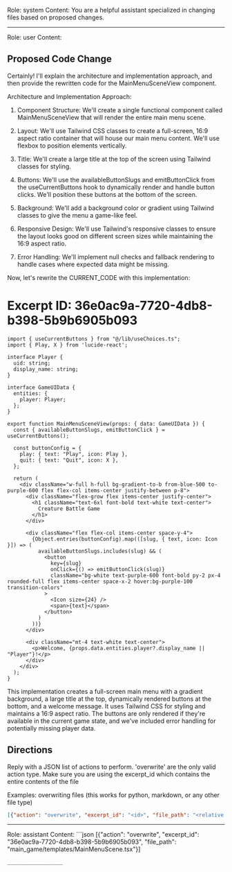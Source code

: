 Role: system
Content: You are a helpful assistant specialized in changing files based on proposed changes.
__________________
Role: user
Content: 
## Proposed Code Change
Certainly! I'll explain the architecture and implementation approach, and then provide the rewritten code for the MainMenuSceneView component.

Architecture and Implementation Approach:

1. Component Structure:
   We'll create a single functional component called MainMenuSceneView that will render the entire main menu scene.

2. Layout:
   We'll use Tailwind CSS classes to create a full-screen, 16:9 aspect ratio container that will house our main menu content. We'll use flexbox to position elements vertically.

3. Title:
   We'll create a large title at the top of the screen using Tailwind classes for styling.

4. Buttons:
   We'll use the availableButtonSlugs and emitButtonClick from the useCurrentButtons hook to dynamically render and handle button clicks. We'll position these buttons at the bottom of the screen.

5. Background:
   We'll add a background color or gradient using Tailwind classes to give the menu a game-like feel.

6. Responsive Design:
   We'll use Tailwind's responsive classes to ensure the layout looks good on different screen sizes while maintaining the 16:9 aspect ratio.

7. Error Handling:
   We'll implement null checks and fallback rendering to handle cases where expected data might be missing.

Now, let's rewrite the CURRENT_CODE with this implementation:

# Excerpt ID: 36e0ac9a-7720-4db8-b398-5b9b6905b093
```tsx main_game/templates/MainMenuScene.tsx
import { useCurrentButtons } from "@/lib/useChoices.ts";
import { Play, X } from 'lucide-react';

interface Player {
  uid: string;
  display_name: string;
}

interface GameUIData {
  entities: {
    player: Player;
  };
}

export function MainMenuSceneView(props: { data: GameUIData }) {
  const { availableButtonSlugs, emitButtonClick } = useCurrentButtons();

  const buttonConfig = {
    play: { text: "Play", icon: Play },
    quit: { text: "Quit", icon: X },
  };

  return (
    <div className="w-full h-full bg-gradient-to-b from-blue-500 to-purple-600 flex flex-col items-center justify-between p-8">
      <div className="flex-grow flex items-center justify-center">
        <h1 className="text-6xl font-bold text-white text-center">
          Creature Battle Game
        </h1>
      </div>

      <div className="flex flex-col items-center space-y-4">
        {Object.entries(buttonConfig).map(([slug, { text, icon: Icon }]) => (
          availableButtonSlugs.includes(slug) && (
            <button
              key={slug}
              onClick={() => emitButtonClick(slug)}
              className="bg-white text-purple-600 font-bold py-2 px-4 rounded-full flex items-center space-x-2 hover:bg-purple-100 transition-colors"
            >
              <Icon size={24} />
              <span>{text}</span>
            </button>
          )
        ))}
      </div>

      <div className="mt-4 text-white text-center">
        <p>Welcome, {props.data.entities.player?.display_name || "Player"}!</p>
      </div>
    </div>
  );
}
```

This implementation creates a full-screen main menu with a gradient background, a large title at the top, dynamically rendered buttons at the bottom, and a welcome message. It uses Tailwind CSS for styling and maintains a 16:9 aspect ratio. The buttons are only rendered if they're available in the current game state, and we've included error handling for potentially missing player data.

## Directions
Reply with a JSON list of actions to perform. 'overwrite' are the only valid action type. 
Make sure you are using the excerpt_id which contains the entire contents of the file

Examples:
overwriting files (this works for python, markdown, or any other file type)
```json output_example1
[{"action": "overwrite", "excerpt_id": "<id>", "file_path": "<relative file path>"}]
```

__________________
Role: assistant
Content: ```json
[{"action": "overwrite", "excerpt_id": "36e0ac9a-7720-4db8-b398-5b9b6905b093", "file_path": "main_game/templates/MainMenuScene.tsx"}]
```
__________________
